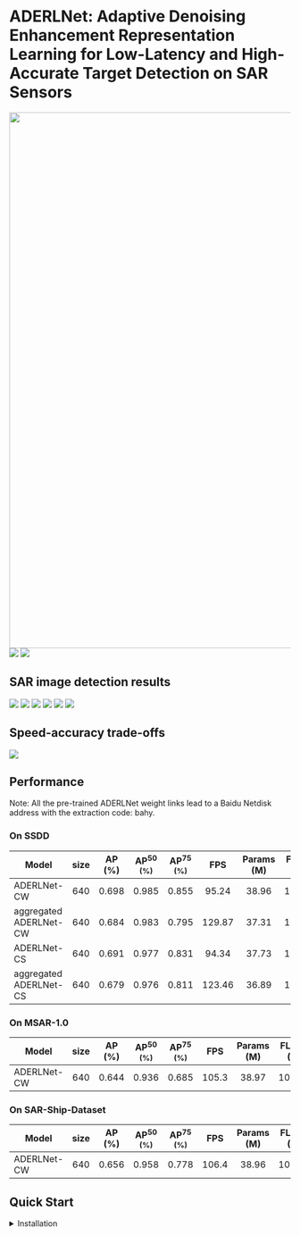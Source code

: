 # ADERLNet: Adaptive Denoising Enhancement Representation Learning for Low-Latency and High-Accurate Target Detection on SAR Sensors


<div align="center"><img src="figure/graphical_abstract.jpg" width="960"></div>
<img src="figure/fig2.jpg">

<img src="figure/fig8.jpg">

## SAR image detection results

<img src="figure/img_41.jpg"> <img src="figure/img_42.jpg"> <img src="figure/img_43.jpg"> <img src="figure/img_44.jpg"> <img src="figure/img_45.jpg"> <img src="figure/img_67.jpg">


## Speed-accuracy trade-offs
<img src="figure/fig14.jpg">

## Performance 
Note: All the pre-trained ADERLNet weight links lead to a Baidu Netdisk address with the extraction code: bahy.
### On SSDD

|Model |size |AP <br/>(%) |AP<sup>50 <br/>(%)| AP<sup>75 <br/>(%) |FPS | Params<br>(M) |FLOPs<br>(G)| weight |
| ------ |:---: | :---: | :---:  |:---: |:---:  | :---: | :----: | :----: |
|ADERLNet-CW|640|0.698 |0.985 |0.855 |95.24 | 38.96 | 105.20 | [Baidu Netdisk](https://pan.baidu.com/s/1zx3k6UpUaE_mhNXlu083SQ) |
|aggregated ADERLNet-CW|640|0.684 |0.983|0.795|129.87 |37.31 | 103.80 | [Baidu Netdisk](https://pan.baidu.com/s/1zx3k6UpUaE_mhNXlu083SQ) |
|ADERLNet-CS|640|0.691|0.977|0.831|94.34|37.73 | 104.20 | [Baidu Netdisk](https://pan.baidu.com/s/1zx3k6UpUaE_mhNXlu083SQ) |
|aggregated ADERLNet-CS|640|0.679|0.976|0.811|123.46|36.89 |103.50 | [Baidu Netdisk](https://pan.baidu.com/s/1zx3k6UpUaE_mhNXlu083SQ) |

### On MSAR-1.0
|Model |size |AP <br/>(%) |AP<sup>50 <br/>(%)| AP<sup>75 <br/>(%) |FPS | Params<br>(M) |FLOPs<br>(G)| weight |
| ------ |:---: | :---: | :---:  |:---: |:---:  | :---: | :----: | :----: |
|ADERLNet-CW|640|0.644 |0.936 |0.685 |105.3 | 38.97 | 105.20 | [Baidu Netdisk](https://pan.baidu.com/s/1zx3k6UpUaE_mhNXlu083SQ) |

### On SAR-Ship-Dataset
|Model |size |AP <br/>(%) |AP<sup>50 <br/>(%)| AP<sup>75 <br/>(%) |FPS | Params<br>(M) |FLOPs<br>(G)| weight |
| ------ |:---: | :---: | :---:  |:---: |:---:  | :---: | :----: | :----: |
|ADERLNet-CW|640|0.656 |0.958 |0.778 |106.4 | 38.96 | 105.20 | [Baidu Netdisk](https://pan.baidu.com/s/1zx3k6UpUaE_mhNXlu083SQ) |

## Quick Start

<details>
<summary>Installation</summary>

Install ADERLNet from source
```shell
git clone https://github.com/yangyahu-1994/ADERLNet.git
cd ADERLNet
pip3 install -U pip && pip3 install -r requirements.txt
```

<details>


## Testing

``` shell
python test.py --data data/coco.yaml --img 640 --batch 32 --conf 0.001 --iou 0.65 --device 0 --weights yolov7.pt --name yolov7_640_val
```

You will get the results:

```
 Average Precision  (AP) @[ IoU=0.50:0.95 | area=   all | maxDets=100 ] = 0.51206
 Average Precision  (AP) @[ IoU=0.50      | area=   all | maxDets=100 ] = 0.69730
 Average Precision  (AP) @[ IoU=0.75      | area=   all | maxDets=100 ] = 0.55521
 Average Precision  (AP) @[ IoU=0.50:0.95 | area= small | maxDets=100 ] = 0.35247
 Average Precision  (AP) @[ IoU=0.50:0.95 | area=medium | maxDets=100 ] = 0.55937
 Average Precision  (AP) @[ IoU=0.50:0.95 | area= large | maxDets=100 ] = 0.66693
 Average Recall     (AR) @[ IoU=0.50:0.95 | area=   all | maxDets=  1 ] = 0.38453
 Average Recall     (AR) @[ IoU=0.50:0.95 | area=   all | maxDets= 10 ] = 0.63765
 Average Recall     (AR) @[ IoU=0.50:0.95 | area=   all | maxDets=100 ] = 0.68772
 Average Recall     (AR) @[ IoU=0.50:0.95 | area= small | maxDets=100 ] = 0.53766
 Average Recall     (AR) @[ IoU=0.50:0.95 | area=medium | maxDets=100 ] = 0.73549
 Average Recall     (AR) @[ IoU=0.50:0.95 | area= large | maxDets=100 ] = 0.83868
```

To measure accuracy, download [COCO-annotations for Pycocotools](http://images.cocodataset.org/annotations/annotations_trainval2017.zip) to the `./coco/annotations/instances_val2017.json`


## Transfer learning

Single GPU finetuning for custom dataset

``` shell
# finetune p5 models
python train.py --workers 8 --device 0 --batch-size 32 --data data/custom.yaml --img 640 640 --cfg cfg/training/yolov7-custom.yaml --weights 'yolov7_training.pt' --name yolov7-custom --hyp data/hyp.scratch.custom.yaml

# finetune p6 models
python train_aux.py --workers 8 --device 0 --batch-size 16 --data data/custom.yaml --img 1280 1280 --cfg cfg/training/yolov7-w6-custom.yaml --weights 'yolov7-w6_training.pt' --name yolov7-w6-custom --hyp data/hyp.scratch.custom.yaml
```

## References
Thanks to their great works:

- [WongKinYiu/yolov7](https://github.com/WongKinYiu/yolov7)
